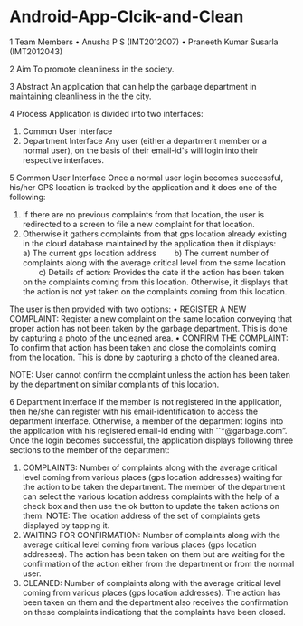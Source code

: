 # Android-App-Clcik-and-Clean

1 Team Members
• Anusha P S (IMT2012007)
• Praneeth Kumar Susarla (IMT2012043)

2 Aim
To promote cleanliness in the society.

3 Abstract
An application that can help the garbage department in maintaining cleanliness in the the city.

4 Process
Application is divided into two interfaces: 
1) Common User Interface 
2) Department Interface
Any user (either a department member or a normal user), on the basis of their email-id's will login into their respective interfaces.

5 Common User Interface
Once a normal user login becomes successful, his/her GPS location is tracked by the application and it does one of the following:
1) If there are no previous complaints from that location, the user is redirected to a screen to file a new complaint for that location.
2) Otherwise it gathers complaints from that gps location already existing in the cloud database maintained by the application then it displays:
  a) The current gps location address
  b) The current number of complaints along with the average critical level from the same location
  c) Details of action: Provides the date if the action has been taken on the complaints coming from this location. Otherwise, it displays that the action is not yet taken on the complaints coming from this location.

The user is then provided with two options:
• REGISTER A NEW COMPLAINT: Register a new complaint on the same location conveying that proper action has not been taken by the garbage department. This is done by capturing a photo of the uncleaned area.
• CONFIRM THE COMPLAINT: To confirm that action has been taken and close the complaints coming from the location. This is done by capturing a photo of the cleaned area.

NOTE: User cannot confirm the complaint unless the action has been taken by the department on similar complaints of this location.

6 Department Interface
If the member is not registered in the application, then he/she can register with his email-identification to access the department interface. Otherwise, a member of the department logins into the application with his registered email-id ending with ``*@garbage.com”. Once the login becomes successful, the application displays following three sections to the member of the department:
1) COMPLAINTS: Number of complaints along with the average critical level coming from various places (gps location addresses) waiting for the action to be taken the department. The member of the department can select the various location address complaints with the help of a check box and then use the ok button to update the taken actions on them.
NOTE: The location address of the set of complaints gets displayed by tapping it.
2) WAITING FOR CONFIRMATION: Number of complaints along with the average critical level coming from various places (gps location addresses). The action has been taken on them but are waiting for the confirmation of the action either from the department or from the normal user.
3) CLEANED: Number of complaints along with the average critical level coming from various places (gps location addresses). The action has been taken on them and the department also receives the confirmation on these complaints indicationg that the complaints have been closed.
